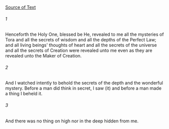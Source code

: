 [Source of Text](https://github.com/scrollmapper/bible_databases_deuterocanonical)

###### 1
Henceforth the Holy One, blessed be He, revealed to me all the mysteries of Tora and all the secrets of wisdom and all the depths of the Perfect Law; and all living beings' thoughts of heart and all the secrets of the universe and all the secrets of Creation were revealed unto me even as they are revealed unto the Maker of Creation.

###### 2
And I watched intently to behold the secrets of the depth and the wonderful mystery. Before a man did think in secret, I saw (it) and before a man made a thing I beheld it.

###### 3
And there was no thing on high nor in the deep hidden from me.